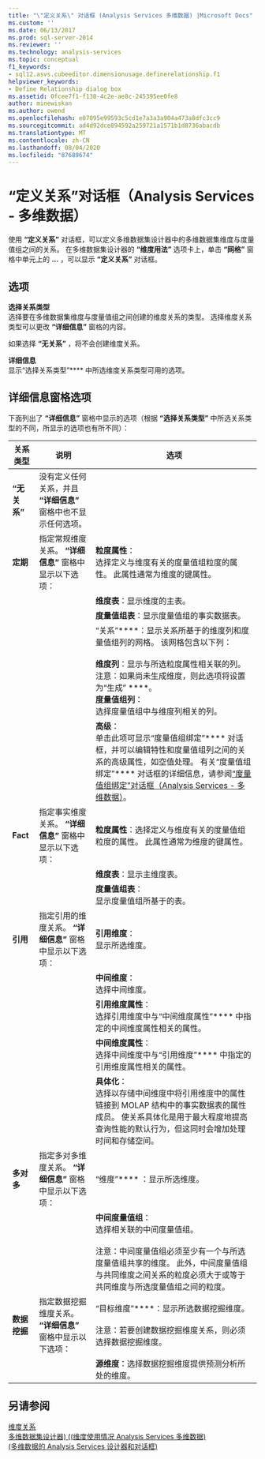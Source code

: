 ```yaml
---
title: "\"定义关系\" 对话框 (Analysis Services 多维数据) |Microsoft Docs"
ms.custom: ''
ms.date: 06/13/2017
ms.prod: sql-server-2014
ms.reviewer: ''
ms.technology: analysis-services
ms.topic: conceptual
f1_keywords:
- sql12.asvs.cubeeditor.dimensionusage.definerelationship.f1
helpviewer_keywords:
- Define Relationship dialog box
ms.assetid: 0fcee7f1-f138-4c2e-ae8c-245395ee0fe8
author: minewiskan
ms.author: owend
ms.openlocfilehash: e07095e99593c5cd1e7a3a3a904a473a8dfc3cc9
ms.sourcegitcommit: ad4d92dce894592a259721a1571b1d8736abacdb
ms.translationtype: MT
ms.contentlocale: zh-CN
ms.lasthandoff: 08/04/2020
ms.locfileid: "87689674"
---
```

# <a name="define-relationship-dialog-box-analysis-services---multidimensional-data"></a>“定义关系”对话框（Analysis Services - 多维数据）
  使用 **“定义关系”** 对话框，可以定义多维数据集设计器中的多维数据集维度与度量值组之间的关系。 在多维数据集设计器的 **“维度用法”** 选项卡上，单击 **“网格”** 窗格中单元上的 **...** ，可以显示 **“定义关系”** 对话框。  
  
## <a name="options"></a>选项  
 **选择关系类型**  
 选择要在多维数据集维度与度量值组之间创建的维度关系的类型。 选择维度关系类型可以更改 **“详细信息”** 窗格的内容。  
  
 如果选择 **“无关系”** ，将不会创建维度关系。  
  
 **详细信息**  
 显示“选择关系类型”**** 中所选维度关系类型可用的选项。  
  
## <a name="detail-pane-options"></a>详细信息窗格选项  
 下面列出了 **“详细信息”** 窗格中显示的选项（根据 **“选择关系类型”** 中所选关系类型的不同，所显示的选项也有所不同）：  
  
|关系类型|说明|选项|  
|-----------------------|-----------------|------------|  
|**“无关系”**|没有定义任何关系，并且 **“详细信息”** 窗格中也不显示任何选项。||  
|**定期**|指定常规维度关系。 **“详细信息”** 窗格中显示以下选项：|**粒度属性**： <br />                      选择定义与维度有关的度量值组粒度的属性。 此属性通常为维度的键属性。|  
|||**维度表**：显示维度的主表。|  
|||**度量值组表**：显示度量值组的事实数据表。|  
|||“关系”****：显示关系所基于的维度列和度量值组列的网格。 该网格包含以下列：<br /><br /> **维度列**：显示与所选粒度属性相关联的列。 注意：如果尚未生成维度，则此选项将设置为“生成” ****。<br />**度量值组列**：<br />                              选择度量值组中与维度列相关的列。|  
|||**高级**：<br />                      单击此项可显示“度量值组绑定”**** 对话框，并可以编辑特性和度量值组列之间的关系的高级属性，如空值处理。 有关“度量值组绑定”**** 对话框的详细信息，请参阅[“度量值组绑定”对话框（Analysis Services - 多维数据）](measure-group-bindings-dialog-box-analysis-services-multidimensional-data.md)。|  
|**Fact**|指定事实维度关系。 **“详细信息”** 窗格中显示以下选项：|**粒度属性**：选择定义与维度有关的度量值组粒度的属性。 此属性通常为维度的键属性。|  
|||**维度表**：显示主维度表。|  
|||**度量值组表**： <br />                      显示度量值组所基于的表。|  
|**引用**|指定引用的维度关系。 **“详细信息”** 窗格中显示以下选项：|**引用维度**： <br />                      显示所选维度。|  
|||**中间维度**： <br />                      选择中间维度。|  
|||**引用维度属性**： <br />                      选择引用维度中与“中间维度属性”**** 中指定的中间维度属性相关的属性。|  
|||**中间维度属性**： <br />                      选择中间维度中与“引用维度”**** 中指定的引用维度属性相关的属性。|  
|||**具体化**： <br />                      选择以存储中间维度中将引用维度中的属性链接到 MOLAP 结构中的事实数据表的属性成员。 使关系具体化是用于最大程度地提高查询性能的默认行为，但这同时会增加处理时间和存储空间。|  
|**多对多**|指定多对多维度关系。 **“详细信息”** 窗格中显示以下选项：|“维度”**** ：显示所选维度。|  
|||**中间度量值组**： <br />                      选择相关联的中间度量值组。<br /><br /> 注意：中间度量值组必须至少有一个与所选度量值组共享的维度。 此外，中间度量值组与共同维度之间关系的粒度必须大于或等于共同维度与所选度量值组之间的粒度。|  
|**数据挖掘**|指定数据挖掘维度关系。 **“详细信息”** 窗格中显示以下选项：|“目标维度”****：显示所选数据挖掘维度。<br /><br /> 注意：若要创建数据挖掘维度关系，则必须选择数据挖掘维度。|  
|||**源维度**：选择数据挖掘维度提供预测分析所处的维度。|  
  
## <a name="see-also"></a>另请参阅  
 [维度关系](multidimensional-models-olap-logical-cube-objects/dimension-relationships.md)   
 [多维数据集设计器&#41; &#40;&#40;维度使用情况 Analysis Services 多维数据&#41;](dimension-usage-cube-designer-analysis-services-multidimensional-data.md)   
 [&#40;多维数据的 Analysis Services 设计器和对话框&#41;](analysis-services-designers-and-dialog-boxes-multidimensional-data.md)  
  
  
